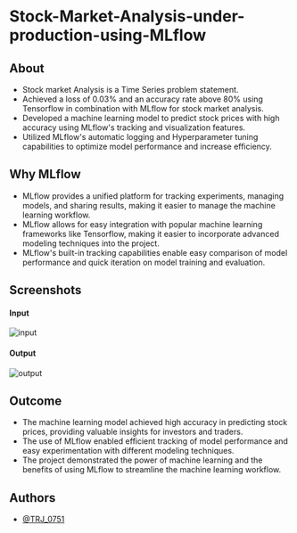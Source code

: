 # Stock-Market-Analysis-under-production-using-MLflow

## About

- Stock market Analysis is a Time Series problem statement. 
- Achieved a loss of 0.03% and an accuracy rate above 80% using Tensorflow in combination with MLflow for stock market analysis.
- Developed a machine learning model to predict stock prices with high accuracy using MLflow's tracking and visualization features.
- Utilized MLflow's automatic logging and Hyperparameter tuning capabilities to optimize model performance and increase efficiency.

## Why MLflow

- MLflow provides a unified platform for tracking experiments, managing models, and sharing results, making it easier to manage the machine learning workflow.
- MLflow allows for easy integration with popular machine learning frameworks like Tensorflow, making it easier to incorporate advanced modeling techniques into the project.
- MLflow's built-in tracking capabilities enable easy comparison of model performance and quick iteration on model training and evaluation.

## Screenshots

#### Input

![input](https://user-images.githubusercontent.com/66197713/230601354-fc41a9aa-a1fa-4278-a4be-407d025729e5.png)

#### Output

![output](https://user-images.githubusercontent.com/66197713/230601349-bbf09af0-7514-4278-be65-5c4eff7ac17a.png)

## Outcome

- The machine learning model achieved high accuracy in predicting stock prices, providing valuable insights for investors and traders.
- The use of MLflow enabled efficient tracking of model performance and easy experimentation with different modeling techniques.
- The project demonstrated the power of machine learning and the benefits of using MLflow to streamline the machine learning workflow.

## Authors

- [@TRJ_0751](https://www.twitter.com/TRJ_0751)
